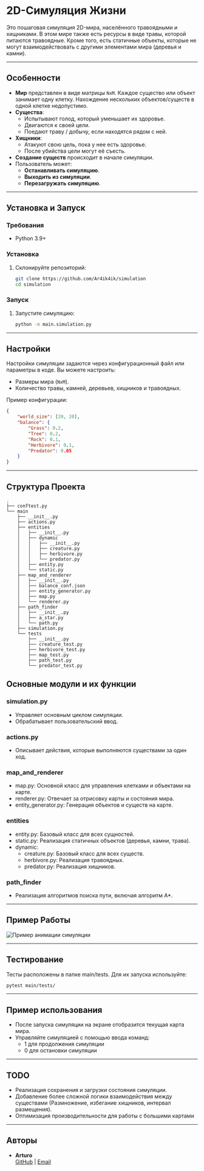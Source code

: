 # 2D-Симуляция Жизни

Это пошаговая симуляция 2D-мира, населённого травоядными и хищниками. В этом мире также есть ресурсы в виде травы, которой питаются травоядные. Кроме того, есть статичные объекты, которые не могут взаимодействовать с другими элементами мира (деревья и камни).

---

## Особенности

- **Мир** представлен в виде матрицы `NxM`. Каждое существо или объект занимает одну клетку. Нахождение нескольких объектов/существ в одной клетке недопустимо.
- **Существа**:
  - Испытывают голод, который уменьшает их здоровье.
  - Двигаются к своей цели.
  - Поедают траву / добычу, если находятся рядом с ней.
- **Хищники**:
  - Атакуют свою цель, пока у нее есть здоровье.
  - После убийства цели могут её съесть.
- **Создание существ** происходит в начале симуляции.
- Пользователь может:
  - **Останавливать симуляцию**.
  - **Выходить из симуляции**.
  - **Перезагружать симуляцию**.

---

## Установка и Запуск

### Требования

- Python 3.9+

### Установка

1. Склонируйте репозиторий:
    ```bash
    git clone https://github.com/Ar4ik4ik/simulation
    cd simulation
    ```

### Запуск

1. Запустите симуляцию:
    ```bash
    python -m main.simulation.py
    ```

---

## Настройки

Настройки симуляции задаются через конфигурационный файл или параметры в коде. Вы можете настроить:

- Размеры мира (`NxM`).
- Количество травы, камней, деревьев, хищников и травоядных.

Пример конфигурации:

```json
{
    "world_size": [20, 20],
    "balance": {
        "Grass": 0.2,
        "Tree": 0.2,
        "Rock": 0.1,
        "Herbivore": 0.1,
        "Predator": 0.05
    }
}
```

---

## Структура Проекта

```
.
├── conftest.py
└── main
    ├── __init__.py
    ├── actions.py
    ├── entities
    │   ├── __init__.py
    │   ├── dynamic
    │   │   ├── __init__.py
    │   │   ├── creature.py
    │   │   ├── herbivore.py
    │   │   └── predator.py
    │   ├── entity.py
    │   └── static.py
    ├── map_and_renderer
    │   ├── __init__.py
    │   ├── balance_conf.json
    │   ├── entity_generator.py
    │   ├── map.py
    │   └── renderer.py
    ├── path_finder
    │   ├── __init__.py
    │   ├── a_star.py
    │   └── path.py
    ├── simulation.py
    └── tests
        ├── __init__.py
        ├── creature_test.py
        ├── herbivore_test.py
        ├── map_test.py
        ├── path_test.py
        └── predator_test.py
```
## Основные модули и их функции
### simulation.py
- Управляет основным циклом симуляции.
- Обрабатывает пользовательский ввод.

### actions.py
- Описывает действия, которые выполняются существами за один ход.

### map_and_renderer
- map.py: Основной класс для управления клетками и объектами на карте.
- renderer.py: Отвечает за отрисовку карты и состояния мира.
- entity_generator.py: Генерация объектов и существ на карте.

### entities
- entity.py: Базовый класс для всех сущностей.
- static.py: Реализация статичных объектов (деревья, камни, трава).
- dynamic:
    - creature.py: Базовый класс для всех существ.
    - herbivore.py: Реализация травоядных.
    - predator.py: Реализация хищников.

### path_finder
- Реализация алгоритмов поиска пути, включая алгоритм A*.

---

## Пример Работы

![Пример анимации симуляции](https://github.com/user-attachments/assets/6b0eba7d-855f-43b4-85b5-adad4348d09d)

---

## Тестирование
Тесты расположены в папке main/tests. Для их запуска используйте:

```bash
pytest main/tests/
```

---

## Пример использования
- После запуска симуляции на экране отобразится текущая карта мира.
- Управляйте симуляцией с помощью ввода команд:
  - 1 для продолжения симуляции
  - 0 для остановки симуляции

---

## TODO
- Реализация сохранения и загрузки состояния симуляции.
- Добавление более сложной логики взаимодействия между существами (Размножение, избегание хищников, интервал размещения).
- Оптимизация производительности для работы с большими картами

---

## Авторы

- **Arturo**  
  [GitHub](https://github.com/Ar4ik4ik) | [Email](mailto:arthursolokhin27@gmail.com)

